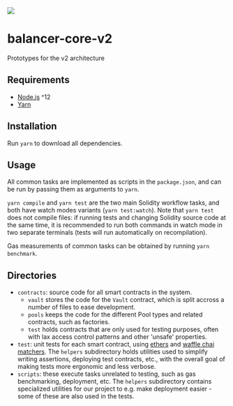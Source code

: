 <a href="https://circleci.com/gh/balancer-labs/balancer-core-v2">
  <img src="https://circleci.com/gh/balancer-labs/balancer-core-v2.svg?style=svg&circle-token=7beca30a3a74abfa193c2ec87e6d2ae5594c1c6d" />
</a>

# balancer-core-v2

Prototypes for the v2 architecture

## Requirements

- [Node.js](https://nodejs.org/en) ^12
- [Yarn](https://classic.yarnpkg.com/lang/en)

## Installation

Run `yarn` to download all dependencies.

## Usage

All common tasks are implemented as scripts in the `package.json`, and can be run by passing them as arguments to `yarn`.

`yarn compile` and `yarn test` are the two main Solidity workflow tasks, and both have watch modes variants (`yarn test:watch`). Note that `yarn test` does not compile files: if running tests and changing Solidity source code at the same time, it is recommended to run both commands in watch mode in two separate terminals (tests will run automatically on recompilation).

Gas measurements of common tasks can be obtained by running `yarn benchmark`.

## Directories

- `contracts`: source code for all smart contracts in the system.
  - `vault` stores the code for the `Vault` contract, which is split accross a number of files to ease development.
  - `pools` keeps the code for the different Pool types and related contracts, such as factories.
  - `test` holds contracts that are only used for testing purposes, often with lax access control patterns and other 'unsafe' properties.
- `test`: unit tests for each smart contract, using [ethers](https://docs.ethers.io/v5/) and [waffle chai matchers](https://ethereum-waffle.readthedocs.io/en/latest/matchers.html). The `helpers` subdirectory holds utilities used to simplify writing assertions, deploying test contracts, etc., with the overall goal of making tests more ergonomic and less verbose.
- `scripts`: these execute tasks unrelated to testing, such as gas benchmarking, deployment, etc. The `helpers` subdirectory contains specialized utilities for our project to e.g. make deployment easier - some of these are also used in the tests.
